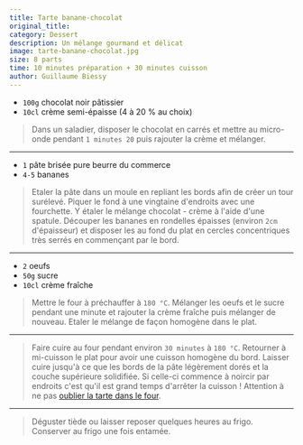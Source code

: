 ```yaml
---
title: Tarte banane-chocolat
original_title: 
category: Dessert
description: Un mélange gourmand et délicat
image: tarte-banane-chocolat.jpg
size: 8 parts
time: 10 minutes préparation + 30 minutes cuisson
author: Guillaume Biessy
---
```


* `100g` chocolat noir pâtissier
* `10cl` crème semi-épaisse (4 à 20 % au choix)


> Dans un saladier, disposer le chocolat en carrés et mettre au micro-onde pendant `1 minutes 20` puis rajouter la crème et mélanger.

---

* `1` pâte brisée pure beurre du commerce
* `4-5` bananes

> Etaler la pâte dans un moule en repliant les bords afin de créer un tour surélevé. Piquer le fond à une vingtaine d'endroits avec une fourchette. Y étaler le mélange chocolat - crème à l'aide d'une spatule. Découper les bananes en rondelles épaisses (environ `2cm` d'épaisseur) et disposer les au fond du plat en cercles concentriques très serrés en commençant par le bord.

---

* `2` oeufs
* `50g` sucre
* `10cl` crème fraîche


> Mettre le four à préchauffer à `180 °C`. Mélanger les oeufs et le sucre pendant une minute et rajouter la crème fraîche puis mélanger de nouveau. Etaler le mélange de façon homogène dans le plat.

---

> Faire cuire au four pendant environ `30 minutes` à `180 °C`. Retourner à mi-cuisson le plat pour avoir une cuisson homogène du bord. Laisser cuire jusqu'à ce que les bords de la pâte légèrement dorés et la couche supérieure solidifiée. Si celle-ci commence à noircir par endroits c'est qu'il est grand temps d'arrêter la cuisson ! Attention à ne pas [oublier la tarte dans le four](tarte-banane-chocolat-cramee.jpg).

---

> Déguster tiède ou laisser reposer quelques heures au frigo. Conserver au frigo une fois entamée.